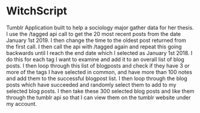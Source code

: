 # WitchScript
Tumblr Application built to help a sociology major gather data for her thesis. I use the /tagged api call to get the 20 most recent posts from the date January 1st 2019. I then change the time to the oldest post returned from the first call. I then call the api with /tagged again and repeat this going backwards until I reach the end date which I selected as January 1st 2018. I do this for each tag I want to examine and add it to an overall list of blog posts. I then loop through this list of blogposts and check if they have 3 or more of the tags I have selected in common, and have more than 100 notes and add them to the successful blogpost list. I then loop through the blog posts which have succeeded and randomly select them to add to my selected blog posts. I then take these 300 selected blog posts and like them through the tumblr api so that I can view them on the tumblr website under my account.
